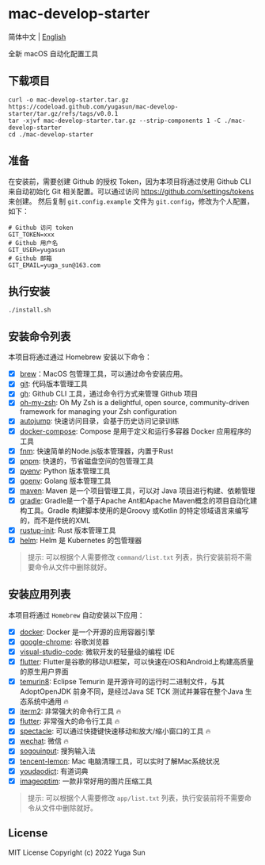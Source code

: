 # mac-develop-starter

简体中文 | [English](./README.en-US.md)

全新 macOS 自动化配置工具

## 下载项目

```shell
curl -o mac-develop-starter.tar.gz https://codeload.github.com/yugasun/mac-develop-starter/tar.gz/refs/tags/v0.0.1
tar -xjvf mac-develop-starter.tar.gz --strip-components 1 -C ./mac-develop-starter
cd ./mac-develop-starter
```

## 准备

在安装前，需要创建 Github 的授权 Token，因为本项目将通过使用 Github CLI 来自动初始化 Git 相关配置。可以通过访问 https://github.com/settings/tokens 来创建。
然后复制 `git.config.example` 文件为 `git.config`，修改为个人配置，如下：

```shell
# Github 访问 token
GIT_TOKEN=xxx
# Github 用户名
GIT_USER=yugasun
# Github 邮箱
GIT_EMAIL=yuga_sun@163.com
```

## 执行安装

```shell
./install.sh
```

## 安装命令列表

本项目将通过通过 Homebrew 安装以下命令：

- [x] [brew](https://brew.sh/)：MacOS 包管理工具，可以通过命令安装应用。
- [x] [git](https://git-scm.com/): 代码版本管理工具
- [x] [gh](https://cli.github.com/): Github CLI 工具，通过命令行方式来管理 Github 项目
- [x] [oh-my-zsh](https://ohmyz.sh/): Oh My Zsh is a delightful, open source, community-driven framework for managing your Zsh configuration
- [x] [autojump](https://github.com/wting/autojump): 快速访问目录，会基于历史访问记录训练
- [x] [docker-compose](https://docs.docker.com/compose/): Compose 是用于定义和运行多容器 Docker 应用程序的工具
- [x] [fnm](https://github.com/Schniz/fnm): 快速简单的Node.js版本管理器，内置于Rust
- [x] [pnpm](https://pnpm.io/): 快速的，节省磁盘空间的包管理工具
- [x] [pyenv](https://github.com/pyenv/pyenv): Python 版本管理工具
- [x] [goenv](https://github.com/syndbg/goenv): Golang 版本管理工具
- [x] [maven](https://maven.apache.org/): Maven 是一个项目管理工具，可以对 Java 项目进行构建、依赖管理
- [x] [gradle](https://gradle.org/): Gradle是一个基于Apache Ant和Apache Maven概念的项目自动化建构工具。Gradle 构建脚本使用的是Groovy 或Kotlin 的特定领域语言来编写的，而不是传统的XML
- [x] [rustup-init](https://www.rust-lang.org/tools/install): Rust 版本管理工具
- [x] [helm](https://helm.sh/): Helm 是 Kubernetes 的包管理器

> 提示: 可以根据个人需要修改 `command/list.txt` 列表，执行安装前将不需要命令从文件中删除就好。

## 安装应用列表


本项目将通过 `Homebrew` 自动安装以下应用：

- [x] [docker](https://www.docker.com/): Docker 是一个开源的应用容器引擎
- [x] [google-chrome](https://www.google.com/chrome/): 谷歌浏览器
- [x] [visual-studio-code](https://code.visualstudio.com/): 微软开发的轻量级的编程 IDE
- [x] [flutter](https://flutter.dev/): Flutter是谷歌的移动UI框架，可以快速在iOS和Android上构建高质量的原生用户界面
- [x] [temurin8](https://projects.eclipse.org/projects/adoptium.temurin): Eclipse Temurin 是开源许可的运行时二进制文件，与其AdoptOpenJDK 前身不同，是经过Java SE TCK 测试并兼容在整个Java 生态系统中通用 🔥
- [x] [iterm2](https://iterm2.com/): 非常强大的命令行工具 🔥
- [x] [flutter](https://flutter.dev/): 非常强大的命令行工具 🔥
- [x] [spectacle](https://www.spectacleapp.com/): 可以通过快捷键快速移动和放大/缩小窗口的工具 🔥
- [x] [wechat](https://www.wechat.com/): 微信 🔥
- [x] [sogouinput](https://shurufa.sogou.com/): 搜狗输入法
- [x] [tencent-lemon](https://lemon.qq.com/): Mac 电脑清理工具，可以实时了解Mac系统状况
- [x] [youdaodict](https://cidian.youdao.com/): 有道词典
- [x] [imageoptim](https://imageoptim.com/): 一款非常好用的图片压缩工具

> 提示: 可以根据个人需要修改 `app/list.txt` 列表，执行安装前将不需要命令从文件中删除就好。

## License

MIT License
Copyright (c) 2022 Yuga Sun